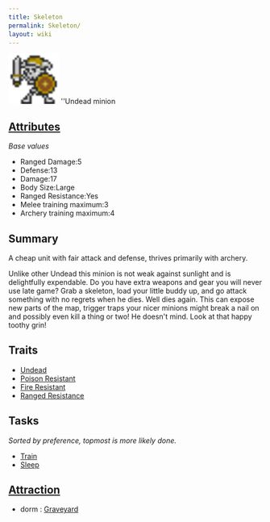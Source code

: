 ```yaml
---
title: Skeleton
permalink: Skeleton/
layout: wiki
---
```


<img src="skeleton.png" title="fig:skeleton.png" alt="skeleton.png" width="100" />
''Undead minion

[Attributes](Attributes "wikilink")
-------------------------------------

*Base values*

-   Ranged Damage:5
-   Defense:13
-   Damage:17
-   Body Size:Large
-   Ranged Resistance:Yes
-   Melee training maximum:3
-   Archery training maximum:4

Summary
-------

A cheap unit with fair attack and defense, thrives primarily with
archery.

Unlike other Undead this minion is not weak against sunlight and is
delightfully expendable. Do you have extra weapons and gear you will
never use late game? Grab a skeleton, load your little buddy up, and go
attack something with no regrets when he dies. Well dies again. This can
expose new parts of the map, trigger traps your nicer minions might
break a nail on and possibly even kill a thing or two! He doesn't mind.
Look at that happy toothy grin!

Traits
------

-   [Undead](Undead "wikilink")
-   [Poison Resistant](Poison_Resistance "wikilink")
-   [Fire Resistant](Fire_Resistant "wikilink")
-   [Ranged Resistance](Ranged_Resistance "wikilink")

Tasks
-----

*Sorted by preference, topmost is more likely done.*

-   [Train](Training_Room "wikilink")
-   [Sleep](Graveyard "wikilink")

[Attraction](Immigration "wikilink")
-------------------------------------

-   dorm : [Graveyard](Graveyard "wikilink")

